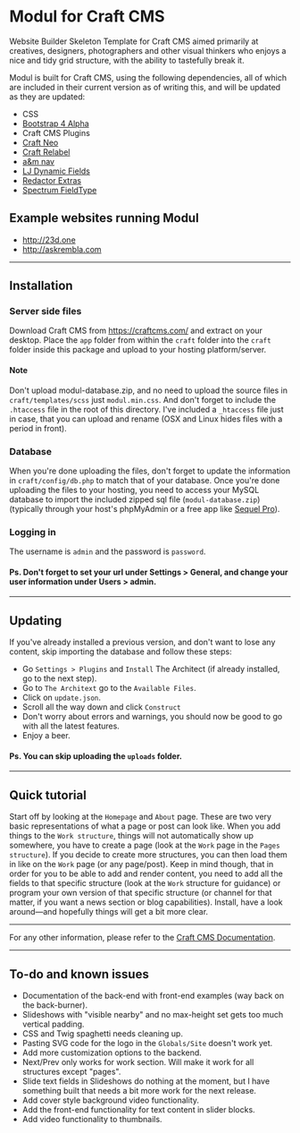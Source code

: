 # Modul for Craft CMS
Website Builder Skeleton Template for Craft CMS aimed primarily at creatives, designers, photographers and other visual thinkers who enjoys a nice and tidy grid structure, with the ability to tastefully break it.

Modul is built for Craft CMS, using the following dependencies, all of which are included in their current version as of writing this, and will be updated as they are updated:
- CSS
 - [Bootstrap 4 Alpha](https://v4-alpha.getbootstrap.com/)
- Craft CMS Plugins
 - [Craft Neo](https://github.com/benjamminf/craft-neo)
 - [Craft Relabel](https://github.com/benjamminf/craft-relabel)
 - [a&m nav](https://github.com/am-impact/amnav)
 - [LJ Dynamic Fields](https://github.com/lewisjenkins/craft-lj-dynamicfields)
 - [Redactor Extras](https://github.com/elliotlewis/Redactor-Extras)
 - [Spectrum FieldType](https://github.com/alecritson/craft-spectrum-fieldtype)

## Example websites running Modul
- http://23d.one
- http://askrembla.com

---

## Installation
### Server side files
Download Craft CMS from https://craftcms.com/ and extract on your desktop. Place the `app` folder from within the `craft` folder into the `craft` folder inside this package and upload to your hosting platform/server.

#### Note
Don't upload modul-database.zip, and no need to upload the source files in `craft/templates/scss` just `modul.min.css`. And don't forget to include the `.htaccess` file in the root of this directory. I've included a `_htaccess` file just in case, that you can upload and rename (OSX and Linux hides files with a period in front).

### Database
When you're done uploading the files, don't forget to update the information in `craft/config/db.php` to match that of your database.
Once you're done uploading the files to your hosting, you need to access your MySQL database to import the included zipped sql file (`modul-database.zip`) (typically through your host's phpMyAdmin or a free app like [Sequel Pro](https://www.sequelpro.com/)).

### Logging in
The username is `admin` and the password is `password`.

#### Ps. Don't forget to set your url under Settings > General, and change your user information under Users > admin.

---

## Updating
If you've already installed a previous version, and don't want to lose any content, skip importing the database and follow these steps:
* Go `Settings > Plugins` and `Install` The Architect (if already installed, go to the next step).
* Go to `The Architext` go to the `Available Files`.
* Click on `update.json`.
* Scroll all the way down and click `Construct`
* Don't worry about errors and warnings, you should now be good to go with all the latest features.
* Enjoy a beer.

#### Ps. You can skip uploading the `uploads` folder.

---

## Quick tutorial
Start off by looking at the `Homepage` and `About` page. These are two very basic representations of what a page or post can look like. When you add things to the `Work structure`, things will not automatically show up somewhere, you have to create a page (look at the `Work` page in the `Pages structure`). If you decide to create more structures, you can then load them in like on the `Work` page (or any page/post). Keep in mind though, that in order for you to be able to add and render content, you need to add all the fields to that specific structure (look at the `Work` structure for guidance) or program your own version of that specific structure (or channel for that matter, if you want a news section or blog capabilities). Install, have a look around—and hopefully things will get a bit more clear.

---

For any other information, please refer to the [Craft CMS Documentation](https://craftcms.com/docs/introduction).

---

## To-do and known issues
* Documentation of the back-end with front-end examples (way back on the back-burner).
* Slideshows with "visible nearby" and no max-height set gets too much vertical padding.
* CSS and Twig spaghetti needs cleaning up.
* Pasting SVG code for the logo in the `Globals/Site` doesn't work yet.
* Add more customization options to the backend.
* Next/Prev only works for work section. Will make it work for all structures except "pages".
* Slide text fields in Slideshows do nothing at the moment, but I have something built that needs a bit more work for the next release.
* Add cover style background video functionality.
* Add the front-end functionality for text content in slider blocks.
* Add video functionality to thumbnails.
